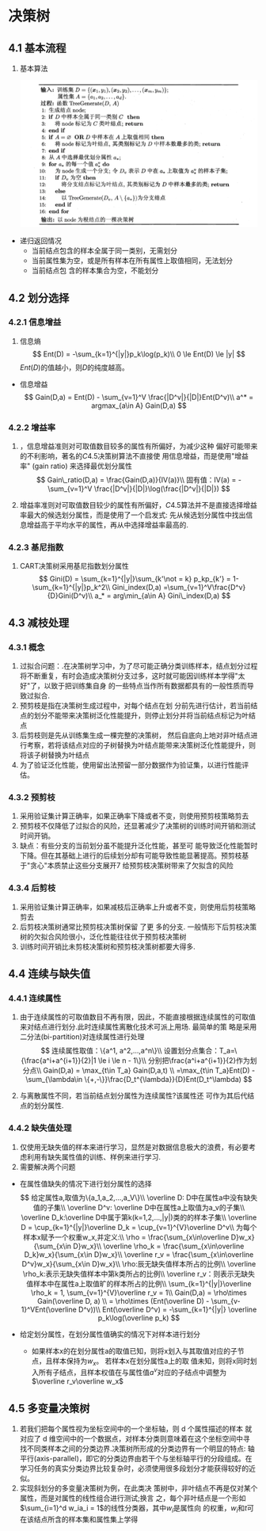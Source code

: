 # 决策树

## 4.1 基本流程

1. 基本算法

   ![1619979499121](assets/1619979499121.png)

* 递归返回情况
  * 当前结点包含的样本全属于同一类别，无需划分
  *  当前属性集为空，或是所有样本在所有属性上取值相同，无法划分
  * 当前结点包 含的样本集合为空，不能划分

## 4.2 划分选择

### 4.2.1 信息增益

1. 信息熵
   $$
   Ent(D) = -\sum_{k=1}^{|y|}p_k\log(p_k)\\
   0 \le Ent(D) \le |y|
   $$
   $Ent(D)$的值越小，则$D​$的纯度越高。

* 信息增益
  $$
  Gain(D,a) = Ent(D) - \sum_{v=1}^V \frac{|D^v|}{|D|}Ent(D^v)\\
  a^* = argmax_{a\in A} Gain(D,a)
  $$
  

### 4.2.2 增益率

1. ，信息增益准则对可取值数目较多的属性有所偏好，为减少这种 偏好可能带来的不利影响，著名的$C4.5$决策树算法不直接使 用信息增益，而是使用"增益率" (gain ratio) 来选择最优划分属性
   $$
   Gain\_ratio(D,a) = \frac{Gain(D,a)}{IV(a)}\\
   固有值：IV(a) = -\sum_{v=1}^V \frac{|D^v|}{|D|}\log(\frac{|D^v|}{|D|})
   $$

2. 增益率准则对可取值数目较少的属性有所偏好，$C4.5$算法并不是直接选择增益率最大的候选划分属性，而是使用了一个启发式: 先从候选划分属性中找出信息增益高于平均水平的属性，再从中选择增益率最高的.

### 4.2.3 基尼指数

1. CART决策树采用基尼指数划分属性
   $$
   Gini(D) = \sum_{k=1}^{|y|}\sum_{k'\not = k} p_kp_{k'} = 1-\sum_{k=1}^{|y|}p_k^2\\
   Gini_index(D,a)  =\sum_{v=1}^V\frac{D^v}{D}Gini(D^v)\\
   a_* = arg\min_{a\in A} Gini\_index(D,a)
   $$
   

## 4.3 减枝处理

### 4.3.1 概念

1. 过拟合问题：.在决策树学习中，为了尽可能正确分类训练样本，结点划分过程将不断重复，有时会造成决策树分支过多，这时就可能因训练样本学得"太好"了，以致于把训练集自身 的一些特点当作所有数据都具有的一般性质而导致过拟合.
2.  预剪枝是指在决策树生成过程中，对每个结点在划 分前先进行估计，若当前结点的划分不能带来决策树泛化性能提升，则停止划分并将当前结点标记为叶结点
3. 后剪枝则是先从训练集生成一棵完整的决策树， 然后自底向上地对非叶结点进行考察，若将该结点对应的子树替换为叶结点能带来决策树泛化性能提升，则将该子树替换为叶结点
4. 为了验证泛化性能，使用留出法预留一部分数据作为验证集，以进行性能评估。

### 4.3.2 预剪枝

1. 采用验证集计算正确率，如果正确率下降或者不变，则使用预剪枝策略剪去
2. 预剪枝不仅降低了过拟合的风险，还显著减少了决策树的训练时间开销和测试时间开销。
3. 缺点：有些分支的当前划分虽不能提升泛化性能，甚至可 能导致泛化性能暂时下降。但在其基础上进行的后续划分却有可能导致性能显著提高。预剪枝基于"贪心"本质禁止这些分支展开7 给预剪枝决策树带来了欠拟含的风险

### 4.3.4 后剪枝

1. 采用验证集计算正确率，如果减枝后正确率上升或者不变，则使用后剪枝策略剪去
2. 后剪枝决策树通常比预剪枝决策树保留 了更 多的分支. 一般情形下后剪枝决策树的欠拟合风险很小，泛化性能往往优于预剪枝决策树
3. 训练时间开销比未剪枝决策树和预剪枝决策树都要大得多.

## 4.4 连续与缺失值

### 4.4.1 连续属性

1. 由于连续属性的可取值数目不再有限，因此，不能直接根据连续属性的可取值来对结点进行划分.此时连续属性离散化技术可派上用场. 最简单的策 略是采用二分法(bi-partition)对连续属性进行处理
   $$
   连续属性取值：\{a^1, a^2,...,a^n\}\\
   设置划分点集合：T_a=\{\frac{a^i+a^{i+1}}{2}|1 \le i \le n - 1\}\\
   分别把\frac{a^i+a^{i+1}}{2}作为划分点\\
   Gain(D,a) = \max_{t\in T_a} Gain(D,a,t) \\
   =\max_{t\in T_a}Ent(D) - \sum_{\lambda\in \{+,-\}}\frac{D_t^{\lambda}}{D}Ent(D_t^\lambda)
   $$

2. 与离散属性不同，若当前结点划分属性为连续属性?该属性还 可作为其后代结点的划分属性.

### 4.4.2 缺失值处理

1. 仅使用无缺失值的样本来进行学习，显然是对数据信息极大的浪费，有必要考虑利用有缺失属性值的训练、样例来进行学习.
2. 需要解决两个问题

* 在属性值缺失的情况下进行划分属性的选择
  $$
  给定属性a,取值为\{a_1,a_2,...,a_V\}\\
  \overline D: D中在属性a中没有缺失值的子集\\
  \overline D^v: \overline D中在属性a上取值为a_v的子集\\
  \overline D_k:\overline D中属于第k(k=1,2,...,|y|)类的的样本子集\\
  \overline D = \cup_{k=1}^{|y|}\overline D_k = \cup_{v=1}^{V}\overline D^v\\
  为每个样本x赋予一个权重w_x,并定义:\\
  \rho = \frac{\sum_{x\in\overline D}w_x}{\sum_{x\in D}w_x}\\
  \overline \rho_k = \frac{\sum_{x\in\overline D_k}w_x}{\sum_{x\in D}w_x}\\
  \overline r_v = \frac{\sum_{x\in\overline D^v}w_x}{\sum_{x\in D}w_x}\\
  \rho:辰无缺失值样本所占的比例\\
  \overline \rho_k:表示无缺失值样本中第k类所占的比例\\
  \overline r_v：则表示无缺失值样本中在属性a上取值旷的样本所占的比例\\
  \sum_{k=1}^{|y|}\overline \rho_k = 1, \sum_{v=1}^{V}\overline r_v = 1\\
  Gain(D,a) = \rho\times Gain(\overline D, a)
  \\ = \rho\times (Ent(\overline D) - \sum_{v-1}^VEnt(\overline D^v))\\
  Ent(\overline D^v) = -\sum_{k=1}^{|y|} \overline p_k\log(\overline p_k)
  $$

* 给定划分属性，在划分属性值确实的情况下对样本进行划分

  * 如果样本x的在划分属性a的取值已知，则将x划入与其取值对应的子节点，且样本保持为$w_x$。 若样本x在划分属性a上的取 值未知，则将x同时划入所有子结点，且样本权值在与属性值$a^v$对应的子结点中调整为$\overline r_v\overline w_x$

## 4.5 多变量决策树

1. 若我们把每个属性视为坐标空间中的一个坐标轴，则 d 个属性描述的样本 就对应了 d 维空间中的一个数据点，对样本分类则意味着在这个坐标空间中寻 找不同类样本之间的分类边界.决策树所形成的分类边界有一个明显的特点: 轴平行(axis-parallel)，即它的分类边界由若干个与坐标轴平行的分段组成。在学习任务的真实分类边界比较复杂时，必须使用很多段划分才能获得较好的近似。
2. 实现斜划分的多变量决策树为例，在此类决 策树中，非叶结点不再是仅对某个属性，而是对属性的线性组合进行测试;换言 之，每个非叶结点是一个形如$\sum_{i=1}^d w_ia_i = 1$的线性分类器，其中$w_i$是属性向 的权重，$w_i$和$t$可在该结点所含的样本集和属性集上学得